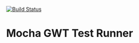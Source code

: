 [![Build Status](https://travis-ci.org/BladeRunnerJS/mocha-gwt-testrunner.png)](https://travis-ci.org/BladeRunnerJS/mocha-gwt-testrunner)

# Mocha GWT Test Runner
